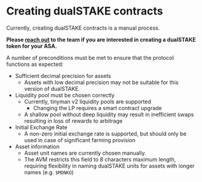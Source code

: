 # Creating dualSTAKE contracts

Currently, creating dualSTAKE contracts is a manual process.

**Please [reach out](./contact.html) to the team if you are interested in creating a dualSTAKE token for your ASA.**

A number of preconditions must be met to ensure that the protocol functions as expected:

- Sufficient decimal precision for assets
  - Assets with low decimal precision may not be suitable for this version of dualSTAKE.
- Liquidity pool must be chosen correctly
  - Currently, tinyman v2 liquidity pools are supported
    - Changing the LP requires a smart contract upgrade
  - A shallow pool without deep liquidity may result in inefficient swaps resulting in loss of rewards to arbitrage
- Initial Exchange Rate
  - A non-zero initial exchange rate is supported, but should only be used in case of significant farming provision
- Asset information
  - Asset unit names are currently chosen manually.
  - The AVM restricts this field to 8 characters maximum length, requiring flexibility in naming dualSTAKE units for assets with longer names (e.g. `$MONKO`)

